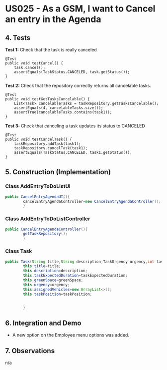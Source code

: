 # US025 - As a GSM, I want to Cancel an entry in the Agenda

## 4. Tests

**Test 1:** Check that the task is really canceled

	@Test
    public void testCancel() {
        task.cancel();
        assertEquals(TaskStatus.CANCELED, task.getStatus());
    }

**Test 2:** Check that the repository correctly returns all cancelable tasks.

    @Test
    public void testGetTasksCancelable() {
        List<Task> cancelableTasks = taskRepository.getTasksCancelable();
        assertEquals(4, cancelableTasks.size());
        assertTrue(cancelableTasks.contains(task1));
    }

**Test 3:** Check that canceling a task updates its status to CANCELED

    @Test
    public void testCancelTask() {
        taskRepository.addTask(task1);
        taskRepository.cancelTask(task1);
        assertEquals(TaskStatus.CANCELED, task1.getStatus());
    }



## 5. Construction (Implementation)

### Class AddEntryToDoListUI

```java
public CancelEntryAgendaUI(){
        cancelEntryAgendaController=new CancelEntryAgendaController();
        }
```

### Class AddEntryToDoListController

```java
public CancelEntryAgendaController(){
        getTaskRepository();
        }
```

### Class Task

```java
public Task(String title,String description,TaskUrgency urgency,int taskExpectedDuration,GreenSpace greenSpace,TaskPosition taskPosition){
        this.title=title;
        this.description=description;
        this.taskExpectedDuration=taskExpectedDuration;
        this.greenSpace=greenSpace;
        this.urgency=urgency;
        this.assignedVehicles=new ArrayList<>();
        this.taskPosition=taskPosition;


        }
```

## 6. Integration and Demo

* A new option on the Employee menu options was added.


## 7. Observations

n/a
